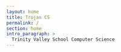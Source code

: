 ```yaml
---
layout: home
title: Trojan CS
permalink: /
section: home
intro_paragraph: >
  Trinity Valley School Computer Science
---
```

